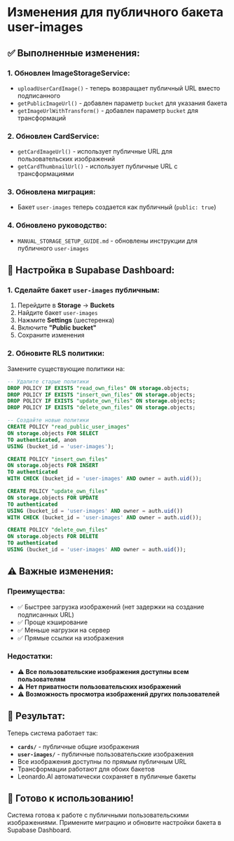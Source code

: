 # Изменения для публичного бакета user-images

## ✅ **Выполненные изменения:**

### **1. Обновлен ImageStorageService:**
- `uploadUserCardImage()` - теперь возвращает публичный URL вместо подписанного
- `getPublicImageUrl()` - добавлен параметр `bucket` для указания бакета
- `getImageUrlWithTransform()` - добавлен параметр `bucket` для трансформаций

### **2. Обновлен CardService:**
- `getCardImageUrl()` - использует публичные URL для пользовательских изображений
- `getCardThumbnailUrl()` - использует публичные URL с трансформациями

### **3. Обновлена миграция:**
- Бакет `user-images` теперь создается как публичный (`public: true`)

### **4. Обновлено руководство:**
- `MANUAL_STORAGE_SETUP_GUIDE.md` - обновлены инструкции для публичного `user-images`

## 🔧 **Настройка в Supabase Dashboard:**

### **1. Сделайте бакет `user-images` публичным:**
1. Перейдите в **Storage** → **Buckets**
2. Найдите бакет `user-images`
3. Нажмите **Settings** (шестеренка)
4. Включите **"Public bucket"**
5. Сохраните изменения

### **2. Обновите RLS политики:**
Замените существующие политики на:

```sql
-- Удалите старые политики
DROP POLICY IF EXISTS "read_own_files" ON storage.objects;
DROP POLICY IF EXISTS "insert_own_files" ON storage.objects;
DROP POLICY IF EXISTS "update_own_files" ON storage.objects;
DROP POLICY IF EXISTS "delete_own_files" ON storage.objects;

-- Создайте новые политики
CREATE POLICY "read_public_user_images"
ON storage.objects FOR SELECT
TO authenticated, anon
USING (bucket_id = 'user-images');

CREATE POLICY "insert_own_files"
ON storage.objects FOR INSERT
TO authenticated
WITH CHECK (bucket_id = 'user-images' AND owner = auth.uid());

CREATE POLICY "update_own_files"
ON storage.objects FOR UPDATE
TO authenticated
USING (bucket_id = 'user-images' AND owner = auth.uid())
WITH CHECK (bucket_id = 'user-images' AND owner = auth.uid());

CREATE POLICY "delete_own_files"
ON storage.objects FOR DELETE
TO authenticated
USING (bucket_id = 'user-images' AND owner = auth.uid());
```

## ⚠️ **Важные изменения:**

### **Преимущества:**
- ✅ Быстрее загрузка изображений (нет задержки на создание подписанных URL)
- ✅ Проще кэширование
- ✅ Меньше нагрузки на сервер
- ✅ Прямые ссылки на изображения

### **Недостатки:**
- ⚠️ **Все пользовательские изображения доступны всем пользователям**
- ⚠️ **Нет приватности пользовательских изображений**
- ⚠️ **Возможность просмотра изображений других пользователей**

## 🎯 **Результат:**

Теперь система работает так:
- **`cards/`** - публичные общие изображения
- **`user-images/`** - публичные пользовательские изображения
- Все изображения доступны по прямым публичным URL
- Трансформации работают для обоих бакетов
- Leonardo.AI автоматически сохраняет в публичные бакеты

## 🚀 **Готово к использованию!**

Система готова к работе с публичными пользовательскими изображениями. Примените миграцию и обновите настройки бакета в Supabase Dashboard.






